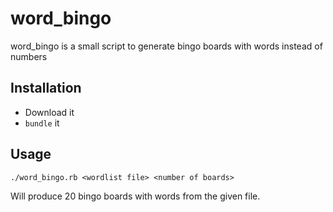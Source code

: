 # word_bingo

word_bingo is a small script to generate bingo boards with words instead of numbers

## Installation

* Download it
* `bundle` it

## Usage

```
./word_bingo.rb <wordlist file> <number of boards>
```

Will produce 20 bingo boards with words from the given file.
